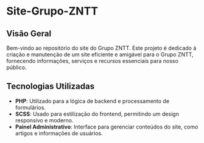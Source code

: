 # Site-Grupo-ZNTT

## Visão Geral

Bem-vindo ao repositório do site do Grupo ZNTT. Este projeto é dedicado à criação e manutenção de um site eficiente e amigável para o Grupo ZNTT, fornecendo informações, serviços e recursos essenciais para nosso público.

## Tecnologias Utilizadas

- **PHP**: Utilizado para a lógica de backend e processamento de formulários.
- **SCSS**: Usado para estilização do frontend, permitindo um design responsivo e moderno.
- **Painel Administrativo**: Interface para gerenciar conteúdos do site, como artigos e informações de usuários.
